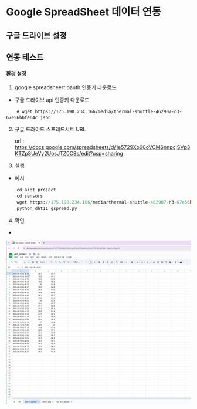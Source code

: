 # Google SpreadSheet 데이터 연동

## 구글 드라이브 설정


## 연동 테스트

#### 환경 설정

1. google spreadsheert oauth 인증키 다운로드

- 구글 드라이브 api 인증키 다운로드
```
    # wget https://175.198.234.166/media/thermal-shuttle-462907-n3-67e56bbfe64c.json
```

2. 구글 드라이드 스프레드시트 URL

    url : https://docs.google.com/spreadsheets/d/1e5729Xo60oVCM6nnpcjSVp3KTZp8UeVy2UosJTZ0C8s/edit?usp=sharing

3. 실행

- 예시
```python
    cd aiot_project
    cd sensors
    wget https://175.198.234.166/media/thermal-shuttle-462907-n3-67e56bbfe64c.json
    python dht11_gspread.py
```

4. 확인 
-
![Alt text](https://raw.githubusercontent.com/neeverse-dev1/aiot_project/refs/heads/main/sensors/capture_gspread_1.png)
